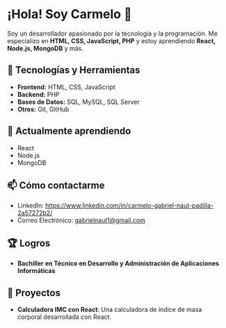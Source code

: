 # ¡Hola! Soy Carmelo 👋

Soy un desarrollador apasionado por la tecnología y la programación. Me especializo en **HTML, CSS, JavaScript, PHP** y estoy aprendiendo **React, Node.js, MongoDB** y más.

## 🚀 Tecnologías y Herramientas
- **Frontend:** HTML, CSS, JavaScript
- **Backend:** PHP
- **Bases de Datos:** SQL, MySQL, SQL Server
- **Otros:** Git, GitHub

## 🌱 Actualmente aprendiendo
- React
- Node.js
- MongoDB

## 📫 Cómo contactarme
- LinkedIn: https://www.linkedin.com/in/carmelo-gabriel-naut-padilla-2a57272b2/
- Correo Electrónico: gabrielnaut1@gmail.com
  
## 🏆 Logros
- **Bachiller en Técnico en Desarrollo y Administración de Aplicaciones Informáticas**

## 📂 Proyectos
- **Calculadora IMC con React**: Una calculadora de índice de masa corporal desarrollada con React.
